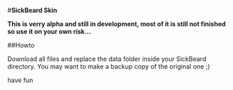 #**SickBeard Skin**

**This is verry alpha and still in development, most of it is still not finished so use it on your own risk...**

##Howto

Download all files and replace the data folder inside your SickBeard directory.
You may want to make a backup copy of the original one ;)

have fun